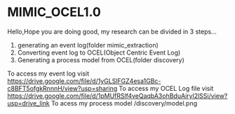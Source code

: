 # MIMIC_OCEL1.0
Hello,Hope you are doing good, my research can be divided in 3 steps...
1. generating an event log(folder mimic_extraction)
2. Converting event log to OCEL(Object Centric Event Log)
3. Generating a process model from OCEL(folder discovery)



To access my event log visit https://drive.google.com/file/d/1yGLSlFGZ4esa1GBc-c8BFT5ofgkRnnnH/view?usp=sharing
To access my OCEL Log file visit https://drive.google.com/file/d/1pMUfRSlf4veQaqbA3ohBduAiryl2lSSi/view?usp=drive_link
To acess my process model /discovery/model.png
